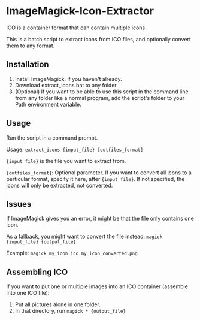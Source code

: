 # ImageMagick-Icon-Extractor
ICO is a container format that can contain multiple icons.

This is a batch script to extract icons from ICO files, and optionally convert them to any format.

## Installation

1. Install ImageMagick, if you haven't already.
2. Download extract_icons.bat to any folder.
3. (Optional) If you want to be able to use this script in the command line from any folder like a normal program, add the script's folder to your Path environment variable.

## Usage

Run the script in a command prompt.

Usage: `extract_icons {input_file} [outfiles_format]`

`{input_file}` is the file you want to extract from.

`[outfiles_format]`: Optional parameter. If you want to convert all icons to a perticular format, specify it here, after `{input_file}`. If not specified, the icons will only be extracted, not converted.

## Issues

If ImageMagick gives you an error, it might be that the file only contains one icon.

As a fallback, you might want to convert the file instead: `magick {input_file} {output_file}`

Example: `magick my_icon.ico my_icon_converted.png`

## Assembling ICO

If you want to put one or multiple images into an ICO container (assemble into one ICO file):
1. Put all pictures alone in one folder.
2. In that directory, run `magick * {output_file}`
